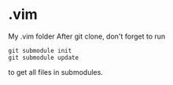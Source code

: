 .vim
====

My .vim folder 
After git clone, don't forget to run 

    git submodule init
    git submodule update

to get all files in submodules.  

